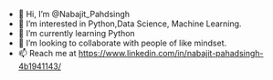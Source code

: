 - 👋 Hi, I’m @Nabajit_Pahdsingh
- 👀 I’m interested in Python,Data Science, Machine Learning.
- 🌱 I’m currently learning Python
- 💞️ I’m looking to collaborate with people of like mindset.
- 📫 Reach me at https://www.linkedin.com/in/nabajit-pahadsingh-4b1941143/

<!---
Nabajit828/Nabajit828 is a ✨ special ✨ repository because its `README.md` (this file) appears on your GitHub profile.
You can click the Preview link to take a look at your changes.
--->
